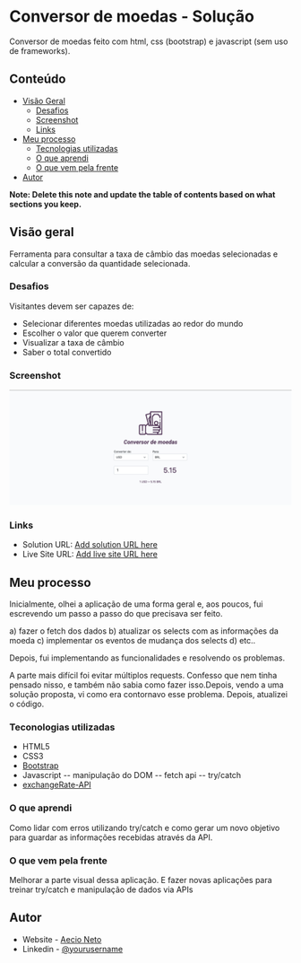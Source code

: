# Conversor de moedas - Solução

Conversor de moedas feito com html, css (bootstrap) e javascript (sem uso de frameworks).

## Conteúdo

- [Visão Geral](#visão-geral)
  - [Desafios](#desafios)
  - [Screenshot](#screenshot)
  - [Links](#links)
- [Meu processo](#meu-processo)
  - [Tecnologias utilizadas](#teconologias-utilizadas)
  - [O que aprendi](#o-que-aprendi)
  - [O que vem pela frente](#o-que-vem-pela-frente)
- [Autor](#autor)

**Note: Delete this note and update the table of contents based on what sections you keep.**

## Visão geral

Ferramenta para consultar a taxa de câmbio das moedas selecionadas e calcular a conversão da quantidade selecionada. 

### Desafios

Visitantes devem ser capazes de:

- Selecionar diferentes moedas utilizadas ao redor do mundo
- Escolher o valor que querem converter
- Visualizar a taxa de câmbio
- Saber o total convertido

### Screenshot

![](src/img/convesor%20de%20moedas.png)


### Links

- Solution URL: [Add solution URL here](https://github.com/aecio-neto/Portfolio/tree/main/4%20-%20advanced/02%20-%20Conversor%20de%20moedas)
- Live Site URL: [Add live site URL here](https://aecioneto.com.br/projetos/conversor/)

## Meu processo

Inicialmente, olhei a aplicação de uma forma geral e, aos poucos, fui escrevendo um passo a passo do que precisava ser feito. 

a) fazer o fetch dos dados
b) atualizar os selects com as informações da moeda
c) implementar os eventos de mudança dos selects
d) etc..

Depois, fui implementando as funcionalidades e resolvendo os problemas. 

A parte mais difícil foi evitar múltiplos requests. Confesso que nem tinha pensado nisso, e também não sabia como fazer isso.Depois, vendo a uma solução proposta, vi como era contornavo esse problema. Depois, atualizei o código. 

### Teconologias utilizadas

- HTML5 
- CSS3
- [Bootstrap](https://getbootstrap.com/)
- Javascript
-- manipulação do DOM 
-- fetch api
-- try/catch
- [exchangeRate-API](https://www.exchangerate-api.com/)

### O que aprendi

Como lidar com erros utilizando try/catch e como gerar um novo objetivo para guardar as informações recebidas através da API. 

### O que vem pela frente

Melhorar a parte visual dessa aplicação. E fazer novas aplicações para treinar try/catch e manipulação de dados via APIs

## Autor

- Website - [Aecio Neto](https://www.aecioneto.com.br)
- Linkedin - [@yourusername](https://www.linkedin.com/in/aecio-neto)

